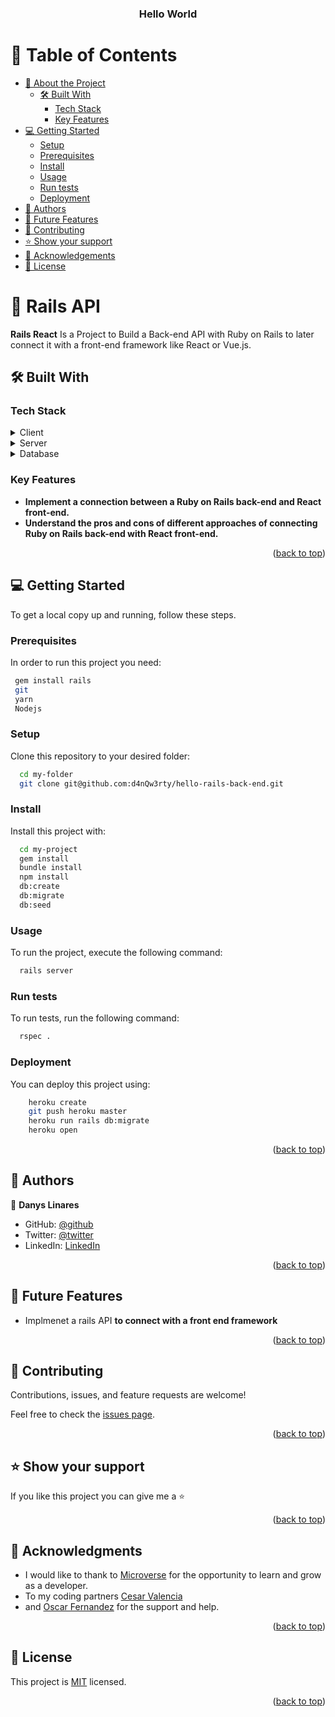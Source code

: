 <a name="readme-top"></a>


<div align="center">
  <h3><b>Hello World</b></h3>
</div>


# 📗 Table of Contents

- [📖 About the Project](#about-project)
  - [🛠 Built With](#built-with)
    - [Tech Stack](#tech-stack)
    - [Key Features](#key-features)
- [💻 Getting Started](#getting-started)
  - [Setup](#setup)
  - [Prerequisites](#prerequisites)
  - [Install](#install)
  - [Usage](#usage)
  - [Run tests](#run-tests)
  - [Deployment](#triangular_flag_on_post-deployment)
- [👥 Authors](#authors)
- [🔭 Future Features](#future-features)
- [🤝 Contributing](#contributing)
- [⭐️ Show your support](#support)
- [🙏 Acknowledgements](#acknowledgements)
- [📝 License](#license)

<!-- PROJECT DESCRIPTION -->

# 📖 Rails API <a name="about-project"></a>


**Rails React** Is a Project to Build a Back-end API with Ruby on Rails to later connect it with a front-end framework like React or Vue.js.

## 🛠 Built With <a name="built-with"></a>

### Tech Stack <a name="tech-stack"></a>


<details>
  <summary>Client</summary>
  <ul>
    <li><a href="https://reactjs.org/">React.js</a></li>
  </ul>
</details>

<details>
  <summary>Server</summary>
  <ul>
    <li><a href="https://expressjs.com/">Rails</a></li>
  </ul>
</details>

<details>
<summary>Database</summary>
  <ul>
    <li><a href="https://www.postgresql.org/">PostgreSQL</a></li>
  </ul>
</details>

<!-- Features -->

### Key Features <a name="key-features"></a>

- **Implement a connection between a Ruby on Rails back-end and React front-end.**
- **Understand the pros and cons of different approaches of connecting Ruby on Rails back-end with React front-end.**

<p align="right">(<a href="#readme-top">back to top</a>)</p>


<!-- GETTING STARTED -->

## 💻 Getting Started <a name="getting-started"></a>


To get a local copy up and running, follow these steps.

### Prerequisites

In order to run this project you need:


```sh
 gem install rails
 git
 yarn
 Nodejs
```


### Setup

Clone this repository to your desired folder:


```sh
  cd my-folder
  git clone git@github.com:d4nQw3rty/hello-rails-back-end.git
```


### Install

Install this project with:


```sh
  cd my-project
  gem install
  bundle install
  npm install
  db:create
  db:migrate
  db:seed
```


### Usage

To run the project, execute the following command:


```sh
  rails server
```


### Run tests

To run tests, run the following command:


```sh
  rspec .
```


### Deployment

You can deploy this project using:



```sh
    heroku create
    git push heroku master
    heroku run rails db:migrate
    heroku open
```


<p align="right">(<a href="#readme-top">back to top</a>)</p>

<!-- AUTHORS -->

## 👥 Authors <a name="authors"></a>

👤 **Danys Linares**

- GitHub: [@github](https://github.com/d4nQw3rty)
- Twitter: [@twitter](https://twitter.com/Danys_Linares)
- LinkedIn: [LinkedIn](www.linkedin.com/in/danys-linares)

<p align="right">(<a href="#readme-top">back to top</a>)</p>


<!-- FUTURE FEATURES -->

## 🔭 Future Features <a name="future-features"></a>


- Implmenet a rails API **to connect with a front end framework**

<p align="right">(<a href="#readme-top">back to top</a>)</p>

<!-- CONTRIBUTING -->

## 🤝 Contributing <a name="contributing"></a>

Contributions, issues, and feature requests are welcome!

Feel free to check the [issues page](https://github.com/d4nQw3rty/hello-rails-back-end/issues).

<p align="right">(<a href="#readme-top">back to top</a>)</p>

<!-- SUPPORT -->

## ⭐️ Show your support <a name="support"></a>


If you like this project you can give me a ⭐️

<p align="right">(<a href="#readme-top">back to top</a>)</p>

<!-- ACKNOWLEDGEMENTS -->

## 🙏 Acknowledgments <a name="acknowledgements"></a>

- I would like to thank to [Microverse](https://www.microverse.org/) for the opportunity to learn and grow as a developer.
- To my coding partners [Cesar Valencia](https://github.com/cvalencia1991) 
- and [Oscar Fernandez](https://github.com/OscarFMdev) for the support and help.


<p align="right">(<a href="#readme-top">back to top</a>)</p>



## 📝 License <a name="license"></a>

This project is [MIT](./LICENSE.md) licensed.


<p align="right">(<a href="#readme-top">back to top</a>)</p>